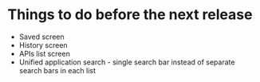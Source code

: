 # Things to do before the next release

-   Saved screen
-   History screen
-   APIs list screen
-   Unified application search - single search bar instead of separate search bars in each list
